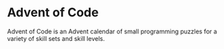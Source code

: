 # Advent of Code

Advent of Code is an Advent calendar of small programming puzzles for a variety
of skill sets and skill levels.
